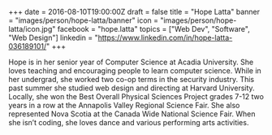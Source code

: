 +++
date = 2016-08-10T19:00:00Z
draft = false
title = "Hope Latta"
banner = "images/person/hope-latta/banner"
icon = "images/person/hope-latta/icon.jpg"
facebook = "hope.latta"
topics = ["Web Dev", "Software", "Web Design"]
linkedin = "https://www.linkedin.com/in/hope-latta-036189101/"
+++

Hope is in her senior year of Computer Science at Acadia University. She loves teaching and encouraging people to learn computer science. While in her undergrad, she worked two co-op terms in the security industry. This past summer she studied web design and directing at Harvard University. Locally, she won the Best Overall Physical Sciences Project grades 7-12 two years in a row at the Annapolis Valley Regional Science Fair. She also represented Nova Scotia at the Canada Wide National Science Fair. When she isn’t coding, she loves dance and various performing arts activities.

